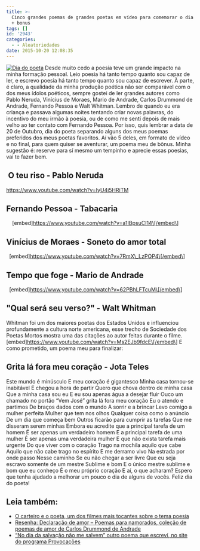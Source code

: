 ```yaml
---
title: >-
  Cinco grandes poemas de grandes poetas em vídeo para comemorar o dia do poeta
  + bonus
tags: []
id: '2943'
categories:
  - - Aleatoriedades
date: 2015-10-20 12:08:35
---
```


[![Dia do poeta](/images/2015/10/cinco-grandes-poemas-de-grandes-poetas-natalia.blog-br-1024x512.png)](/images/2015/10/cinco-grandes-poemas-de-grandes-poetas-natalia.blog-br.png) Desde muito cedo a poesia teve um grande impacto na minha formação pessoal. Leio poesia há tanto tempo quanto sou capaz de ler, e escrevo poesia há tanto tempo quanto sou capaz de escrever.  À parte, é claro, a qualidade da minha produção poética não ser comparável com o dos meus ídolos poéticos, sempre gostei de ler grandes autores como Pablo Neruda, Vinícius de Moraes, Mario de Andrade, Carlos Drummond de Andrade, Fernando Pessoa e Walt Whitman.  Lembro de quando eu era criança e passava algumas noites tentando criar novas palavras, do incentivo do meu irmão à poesia, ou de como me sentí depois de mais velho ao ter contato com Fernando Pessoa.  Por isso, quis lembrar a data de 20 de Outubro, dia do poeta separando alguns dos meus poemas preferidos dos meus poetas favoritos. Aí vão 5 deles, em formato de vídeo e no final, para quem quiser se aventurar, um poema meu de bônus. Minha sugestão é: reserve para sí mesmo um tempinho e aprecie essas poesias, vai te fazer bem.

##  O teu riso - Pablo Neruda

https://www.youtube.com/watch?v=IyU4i5HRiTM  

## Fernando Pessoa - Tabacaria

    \[embed\]https://www.youtube.com/watch?v=a1IBpsuCI14\[/embed\]

## Vinícius de Moraes - Soneto do amor total

  \[embed\]https://www.youtube.com/watch?v=7RmX\_LzPOP4\[/embed\] 

## Tempo que foge - Mario de Andrade

  \[embed\]https://www.youtube.com/watch?v=62PBhLFTcuM\[/embed\]

## "Qual será seu verso?" - Walt Whitman

Whitman foi um dos maiores poetas dos Estados Unidos e influenciou profundamente a cultura norte americana, esse trecho de Sociedade dos Poetas Mortos mostra uma das citações ao autor feitas durante o filme. \[embed\]https://www.youtube.com/watch?v=Ms2EJb9fdcE\[/embed\] E como prometido, um poema meu para finalizar:

## Grita lá fora meu coração - Jota Teles

Este mundo é minúsculo E meu coração é gigantesco Minha casa tornou-se inabitável E chegou a hora de partir Quero que chova dentro de minha casa Que a minha casa sou eu E eu sou apenas água a desejar fluir Ouco um chamado no portão “Vem José” grita lá fora meu coração Eu o atendo e partimos De braços dados com o mundo A sorrir e a brincar Levo comigo a mulher perfeita Mulher que tem nos olhos Qualquer coisa como o anúncio De um dia que começa bem Outros ficarão para cumprir as tarefas Que me disseram serem minhas Embora eu acredite que a principal tarefa de um homem É ser apenas um verdadeiro homem E a principal tarefa de uma mulher É ser apenas uma verdadeira mulher E que não exista tarefa mais urgente Do que viver com o coração Trago na mochila aquilo que cabe Aquilo que não cabe trago no espírito E me derramo vivo Na estrada por onde passo Nesse caminho Se eu não chegar a ser livre Que eu seja escravo somente de um mestre Sublime e bom E o único mestre sublime e bom que eu conheço É o meu próprio coração E aí, o que acharam? Espero que tenha ajudado a melhorar um pouco o dia de alguns de vocês. Feliz dia do poeta!

## Leia também:

*   [O carteiro e o poeta, um dos filmes mais tocantes sobre o tema poesia](http://natalia.blog.br/2014/05/02/o-carteiro-e-o-poeta/) 
*   [Resenha: Declaração de amor – Poemas para namorados, coleção de poemas de amor de Carlos Drummond de Andrade](http://natalia.blog.br/2015/08/19/resenha-declaracao-de-amor-poemas-para-namorados/) 
*   [“No dia da salvação não me salvem” outro poema que escreví, no site do programa Provocações](http://tvcultura.cmais.com.br/provocacoes/enforque-se/no-dia-da-salvacao-nao-me-salvem)
